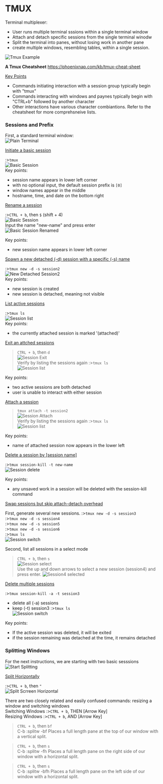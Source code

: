 # TMUX
Terminal multiplexer:
- User runs multiple terminal sssions within a single terminal window
- Attach and detach specific sessions from the single terminal winodw
- Split the terminal into panes, without losing work in another pane
- create multiple windows, resembling tables, within a single session.

![Tmux Example](/images/tmux.png)<br>

**A Tmux Cheatsheet**
https://phoenixnap.com/kb/tmux-cheat-sheet

<ins>Key Points</ins>
- Commands initiating interaction with a session group typically begin with "tmux"
- Commands interacting with windows and paynes typically begin with "CTRL+b" followed by another character
- Other interactions have various character combiantions. Refer to the cheatsheet for more comprehsneive lists.

### Sessions and Prefix ###

First, a standard terminal window:<br>
![Plain Terminal](/images/terminal.png)<br>

<ins>Initiate a basic session</ins>

:>````tmux````<br>
![Basic Session](/images/basicSession.png)<br>
Key points:
- session name appears in lower left corner
- with no optional input, the default session prefix is `[0]`
- window names appear in the middle
- hostname, time, and date on the bottom right


<ins>Rename a session</ins>

:>````CTRL + b````, then ````$```` (shift + 4)<br>
![Basic Session](/images/sessionRename.png)<br>
Input the name "new-name" and press enter<br>
![Basic Session Renamed](/images/sessionRenamed.png)<br>

Key points:
- new session name appears in lower left corner

<ins>Spawn a new detached (-d) session with a specific (-s) name</ins>

:>````tmux new -d -s session2````<br>
![New Detached Session2](/images/newDetachedSession.png)<br>
Key points:
- new session is created
- new session is detached, meaning not visible

<ins>List active sessions</ins>

:>````tmux ls````<br>
![Session list](/images/sessionList.png)<br>
Key points:
- the currently attached session is marked '(attached)'

<ins>Exit an attched sessions</ins>

>````CTRL + b````, then ````d````<br>
![Session Exit](/images/sessionExit.png)<br>
Verify by listing the sessions again
:>````tmux ls````<br>
![Session list](/images/sessionListAfterExit.png)<br>

Key points:
- two active sessions are both detached
- user is unable to interact with either session

<ins>Attach a session</ins>

>````tmux attach -t session2````<br>
![Session Attach](/images/sessionAttach.png)<br>
Verify by listing the sessions again
:>````tmux ls````<br>
![Session list](/images/sessionListAfterAttached.png)<br>

Key points:
- name of attached session now appears in the lower left

<ins>Delete a session by [session name]</ins>

:>````tmux session-kill -t new-name````<br>
![Session delete](/images/sessionNameKill.png)<br>

Key points:
- any unsaved work in a session will be deleted with the session-kill command

<ins>Swap sessions but skip attach-detach overhead</ins>

First, generate several new sessions.
:>````tmux new -d -s session3````<br>
:>````tmux new -d -s session4````<br>
:>````tmux new -d -s session5````<br>
:>````tmux new -d -s session6````<br>
:>````tmux ls````<br>
![Session switch](/images/sessionSwitchNewSessions.png)<br>

Second, list all sessions in a select mode
>````CTRL + b````, then ````s````<br>
![Session select](/images/sessionSelect.png)<br>
Use the up and down arrows to select a new session (session4) and press enter.
![Session4 selected](/images/sessionSelect4.png)<br>

<ins>Delete multiple sessions</ins>

:>````tmux session-kill -a -t session3````<br>
- delete all (-a) sessions
- keep (-t) session3
:>````tmux ls````<br>
![Session switch](/images/sessionKillMultiple.png)<br>

Key points:
- If the active session was deleted, it will be exited
- if the session remaining was detached at the time, it remains detached



### Splitting Windows ###

For the next instructions, we are starting with two basic sesssions<br>
![Start Splitting](/images/startSplittingScreen.png)<br>

<ins>Split Horizontally</ins>

:>````CTRL + b````, then ```` " ```` <br>
![Split Scrreen Horizontal](/images/splitScreenHorizontal.png)<br>

There are two closely related and easily confused commands: resizing a window and switching windows<br>
Switching Windows :>````CTRL + b````, THEN [Arrow Key] <br>
Resizing Windows :>````CTRL + b````, AND [Arrow Key] <br>



>````CTRL + b````, then ````bf````<br>
C-b :splitw -bf
Places a full length pane at the top of our window with a vertical split.

>````CTRL + b````, then ````s````<br>
C-b :splitw -fh
Places a full length pane on the right side of our window with a horizontal split.

>````CTRL + b````, then ````s````<br>
C-b :splitw -bfh
Places a full length pane on the left side of our window with a horizontal split.







